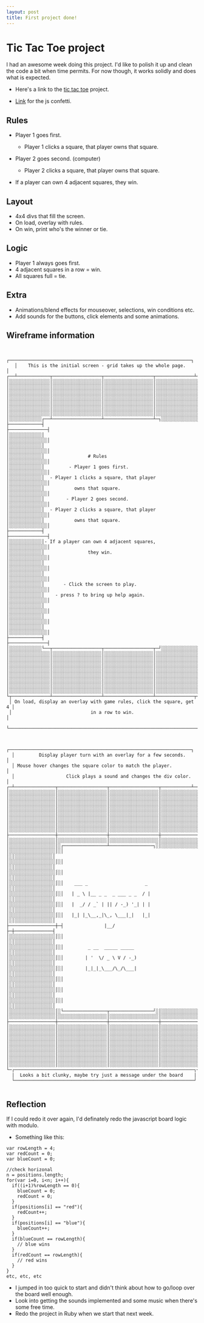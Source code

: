 ```yaml
---
layout: post
title: First project done!
---
```


# Tic Tac Toe project

I had an awesome week doing this project. I'd like to polish it up and clean the code a bit when time permits. For now though, it works solidly and does what is expected.

- Here's a link to the [tic tac toe](http://joelbrewster.com/tictactoe/) project.

- [Link](http://codepen.io/Event_Horizon/pen/wBKVQN) for the js confetti.


## Rules
- Player 1 goes first.
    - Player 1 clicks a square, that player owns that square.
- Player 2 goes second. (computer)
    - Player 2 clicks a square, that player owns that square.

- If a player can own 4 adjacent squares, they win.


## Layout
- 4x4 divs that fill the screen.
- On load, overlay with rules.
- On win, print who's the winner or tie.

## Logic
- Player 1 always goes first.
- 4 adjacent squares in a row = win.
- All squares full = tie.

## Extra
- Animations/blend effects for mouseover, selections, win conditions etc.
- Add sounds for the buttons, click elements and some animations.


## Wireframe information

```

   ┌───────────────────────────────────────────────────────────────────┐
   │    This is the initial screen - grid takes up the whole page.     │
┌──┴────────────┬──────────────────┬──────────────────┬──────────────┴─┐
│░░░░░░░░░░░░░░░│░░░░░░░░░░░░░░░░░░│░░░░░░░░░░░░░░░░░░│░░░░░░░░░░░░░░░░│
│░░░░░░░░░░░░░░░│░░░░░░░░░░░░░░░░░░│░░░░░░░░░░░░░░░░░░│░░░░░░░░░░░░░░░░│
│░░░░░░░░░░░░░░░│░░░░░░░░░░░░░░░░░░│░░░░░░░░░░░░░░░░░░│░░░░░░░░░░░░░░░░│
│░░░░░░░░░░░░░░░│░░░░░░░░░░░░░░░░░░│░░░░░░░░░░░░░░░░░░│░░░░░░░░░░░░░░░░│
│░░░░░░░░░░░░░░░│░░░░░░░░░░░░░░░░░░│░░░░░░░░░░░░░░░░░░│░░░░░░░░░░░░░░░░│
│░░░░░░░░░░░░░░░│░░░░░░░░░░░░░░░░░░│░░░░░░░░░░░░░░░░░░│░░░░░░░░░░░░░░░░│
│░░░░░░░░░░░░░░░│░░░░░░░░░░░░░░░░░░│░░░░░░░░░░░░░░░░░░│░░░░░░░░░░░░░░░░│
│░░░░░░░░░░░░┌──┴──────────────────┴──────────────────┴─┐░░░░░░░░░░░░░░│
├────────────┤                                          ├──────────────┤
│░░░░░░░░░░░░│                                          │░░░░░░░░░░░░░░│
│░░░░░░░░░░░░│                                          │░░░░░░░░░░░░░░│
│░░░░░░░░░░░░│                # Rules                   │░░░░░░░░░░░░░░│
│░░░░░░░░░░░░│         - Player 1 goes first.           │░░░░░░░░░░░░░░│
│░░░░░░░░░░░░│  - Player 1 clicks a square, that player │░░░░░░░░░░░░░░│
│░░░░░░░░░░░░│           owns that square.              │░░░░░░░░░░░░░░│
│░░░░░░░░░░░░│        - Player 2 goes second.           │░░░░░░░░░░░░░░│
│░░░░░░░░░░░░│  - Player 2 clicks a square, that player │░░░░░░░░░░░░░░│
│░░░░░░░░░░░░│           owns that square.              │░░░░░░░░░░░░░░│
├────────────┤                                          ├──────────────┤
│░░░░░░░░░░░░│- If a player can own 4 adjacent squares, │░░░░░░░░░░░░░░│
│░░░░░░░░░░░░│                they win.                 │░░░░░░░░░░░░░░│
│░░░░░░░░░░░░│                                          │░░░░░░░░░░░░░░│
│░░░░░░░░░░░░│                                          │░░░░░░░░░░░░░░│
│░░░░░░░░░░░░│       - Click the screen to play.        │░░░░░░░░░░░░░░│
│░░░░░░░░░░░░│    - press ? to bring up help again.     │░░░░░░░░░░░░░░│
│░░░░░░░░░░░░│                                          │░░░░░░░░░░░░░░│
│░░░░░░░░░░░░│                                          │░░░░░░░░░░░░░░│
│░░░░░░░░░░░░│                                          │░░░░░░░░░░░░░░│
├────────────┤                                          ├──────────────┤
│░░░░░░░░░░░░└──┬──────────────────┬──────────────────┬─┘░░░░░░░░░░░░░░│
│░░░░░░░░░░░░░░░│░░░░░░░░░░░░░░░░░░│░░░░░░░░░░░░░░░░░░│░░░░░░░░░░░░░░░░│
│░░░░░░░░░░░░░░░│░░░░░░░░░░░░░░░░░░│░░░░░░░░░░░░░░░░░░│░░░░░░░░░░░░░░░░│
│░░░░░░░░░░░░░░░│░░░░░░░░░░░░░░░░░░│░░░░░░░░░░░░░░░░░░│░░░░░░░░░░░░░░░░│
│░░░░░░░░░░░░░░░│░░░░░░░░░░░░░░░░░░│░░░░░░░░░░░░░░░░░░│░░░░░░░░░░░░░░░░│
│░░░░░░░░░░░░░░░│░░░░░░░░░░░░░░░░░░│░░░░░░░░░░░░░░░░░░│░░░░░░░░░░░░░░░░│
│░░░░░░░░░░░░░░░│░░░░░░░░░░░░░░░░░░│░░░░░░░░░░░░░░░░░░│░░░░░░░░░░░░░░░░│
│░░░░░░░░░░░░░░░│░░░░░░░░░░░░░░░░░░│░░░░░░░░░░░░░░░░░░│░░░░░░░░░░░░░░░░│
│░░░░░░░░░░░░░░░│░░░░░░░░░░░░░░░░░░│░░░░░░░░░░░░░░░░░░│░░░░░░░░░░░░░░░░│
└┬──────────────┴──────────────────┴──────────────────┴──────────────┬─┘
 │ On load, display an overlay with game rules, click the square, get 4 │
 │                             in a row to win.                         │
 └──────────────────────────────────────────────────────────────────────┘


  ┌───────────────────────────────────────────────────────────────────┐
  │         Display player turn with an overlay for a few seconds.    │
  │ Mouse hover changes the square color to match the player.         │
  │                   Click plays a sound and changes the div color.  │
┌─┴───────────────┬──────────────────┬──────────────────┬───────────┴──┐
│░░░░░░░░░░░░░░░░░│░░░░░░░░░░░░░░░░░░│░░░░░░░░░░░░░░░░░░│░░░░░░░░░░░░░░│
│░░░░░░░░░░░░░░░░░│░░░░░░░░░░░░░░░░░░│░░░░░░░░░░░░░░░░░░│░░░░░░░░░░░░░░│
│░░░░░░░░░░░░░░░░░│░░░░░░░░░░░░░░░░░░│░░░░░░░░░░░░░░░░░░│░░░░░░░░░░░░░░│
│░░░░░░░░░░░░░░░░░│░░░░░░░░░░░░░░░░░░│░░░░░░░░░░░░░░░░░░│░░░░░░░░░░░░░░│
│░░░░░░░░░░░░░░░░░│░░░░░░░░░░░░░░░░░░│░░░░░░░░░░░░░░░░░░│░░░░░░░░░░░░░░│
│░░░░░░░░░░░░░░░░░│░░░░░░░░░░░░░░░░░░│░░░░░░░░░░░░░░░░░░│░░░░░░░░░░░░░░│
│░░░░░░░░░░░░░░░░░│░░░░░░░░░░░░░░░░░░│░░░░░░░░░░░░░░░░░░│░░░░░░░░░░░░░░│
│░░░░░░░░░░░░░░░░░│░░░░░░░░░░░░░░░░░░│░░░░░░░░░░░░░░░░░░│░░░░░░░░░░░░░░│
├─────────────────┼──────────────────┼──────────────────┼──────────────┤
│░░░░░░░░░░░░░░░░░│░░░░░░░░░░░░░░░░░░│░░░░░░░░░░░░░░░░░░│░░░░░░░░░░░░░░│
│░░░░░░░░░░░░░░░░░│░┌────────────────┴────────────────┐░│░░░░░░░░░░░░░░│
│░░░░░░░░░░░░░░░░░│░│                                 │░│░░░░░░░░░░░░░░│
│░░░░░░░░░░░░░░░░░│░│                                 │░│░░░░░░░░░░░░░░│
│░░░░░░░░░░░░░░░░░│░│                                 │░│░░░░░░░░░░░░░░│
│░░░░░░░░░░░░░░░░░│░│    ___ _                     _  │░│░░░░░░░░░░░░░░│
│░░░░░░░░░░░░░░░░░│░│   | _ \ |__ _ _  _ ___ _ _  / | │░│░░░░░░░░░░░░░░│
│░░░░░░░░░░░░░░░░░│░│   |  _/ / _` | || / -_) '_| | | │░│░░░░░░░░░░░░░░│
│░░░░░░░░░░░░░░░░░│░│   |_| |_\__,_|\_, \___|_|   |_| │░│░░░░░░░░░░░░░░│
├─────────────────┼─┤               |__/              ├─┼──────────────┤
│░░░░░░░░░░░░░░░░░│░│                                 │░│░░░░░░░░░░░░░░│
│░░░░░░░░░░░░░░░░░│░│         _ __  _____ _____       │░│░░░░░░░░░░░░░░│
│░░░░░░░░░░░░░░░░░│░│        | '  \/ _ \ V / -_)      │░│░░░░░░░░░░░░░░│
│░░░░░░░░░░░░░░░░░│░│        |_|_|_\___/\_/\___|      │░│░░░░░░░░░░░░░░│
│░░░░░░░░░░░░░░░░░│░│                                 │░│░░░░░░░░░░░░░░│
│░░░░░░░░░░░░░░░░░│░│                                 │░│░░░░░░░░░░░░░░│
│░░░░░░░░░░░░░░░░░│░│                                 │░│░░░░░░░░░░░░░░│
│░░░░░░░░░░░░░░░░░│░└────────────────┬────────────────┘░│░░░░░░░░░░░░░░│
│░░░░░░░░░░░░░░░░░│░░░░░░░░░░░░░░░░░░│░░░░░░░░░░░░░░░░░░│░░░░░░░░░░░░░░│
├─────────────────┼──────────────────┼──────────────────┼──────────────┤
│░░░░░░░░░░░░░░░░░│░░░░░░░░░░░░░░░░░░│░░░░░░░░░░░░░░░░░░│░░░░░░░░░░░░░░│
│░░░░░░░░░░░░░░░░░│░░░░░░░░░░░░░░░░░░│░░░░░░░░░░░░░░░░░░│░░░░░░░░░░░░░░│
│░░░░░░░░░░░░░░░░░│░░░░░░░░░░░░░░░░░░│░░░░░░░░░░░░░░░░░░│░░░░░░░░░░░░░░│
│░░░░░░░░░░░░░░░░░│░░░░░░░░░░░░░░░░░░│░░░░░░░░░░░░░░░░░░│░░░░░░░░░░░░░░│
│░░░░░░░░░░░░░░░░░│░░░░░░░░░░░░░░░░░░│░░░░░░░░░░░░░░░░░░│░░░░░░░░░░░░░░│
│░░░░░░░░░░░░░░░░░│░░░░░░░░░░░░░░░░░░│░░░░░░░░░░░░░░░░░░│░░░░░░░░░░░░░░│
│░░░░░░░░░░░░░░░░░│░░░░░░░░░░░░░░░░░░│░░░░░░░░░░░░░░░░░░│░░░░░░░░░░░░░░│
│░░░░░░░░░░░░░░░░░│░░░░░░░░░░░░░░░░░░│░░░░░░░░░░░░░░░░░░│░░░░░░░░░░░░░░│
└─┌──────────────────────────────────────────────────────────────────┐─┘
  |  Looks a bit clunky, maybe try just a message under the board    |
  └──────────────────────────────────────────────────────────────────┘


```

## Reflection
If I could redo it over again, I'd definately redo the javascript board logic with modulo.
- Something like this:

```
var rowLength = 4;
var redCount = 0;
var blueCount = 0;

//check horizonal
n = positions.length;
for(var i=0, i<n; i++){
  if((i+1)%rowLength == 0){
    blueCount = 0;
    redCount = 0;
  }
  if(positions[i] == "red"){
    redCount++;
  }
  if(positions[i] == "blue"){
    blueCount++;
  }
  if(blueCount == rowLength){
    // blue wins
  }
  if(redCount == rowLength){
    // red wins
  }
}
etc, etc, etc
```

- I jumped in too quick to start and didn't think about how to go/loop over the board well enough.
- Look into getting the sounds implemented and some music when there's some free time.
- Redo the project in Ruby when we start that next week.
